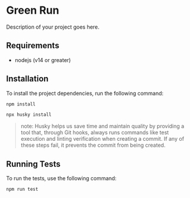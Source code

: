 # Green Run

Description of your project goes here.

## Requirements
* nodejs (v14 or greater)

## Installation

To install the project dependencies, run the following command:

```bash
npm install
```


```bash
npx husky install
```
> note:
Husky helps us save time and maintain quality by providing a tool that, through Git hooks, always runs commands like test execution and linting verification when creating a commit. If any of these steps fail, it prevents the commit from being created.

## Running Tests

To run the tests, use the following command:
```bash
npm run test
```
